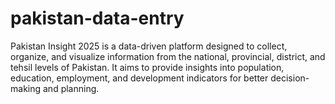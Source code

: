 # pakistan-data-entry
Pakistan Insight 2025 is a data-driven platform designed to collect, organize, and visualize information from the national, provincial, district, and tehsil levels of Pakistan.   It aims to provide insights into population, education, employment, and development indicators for better decision-making and planning.
